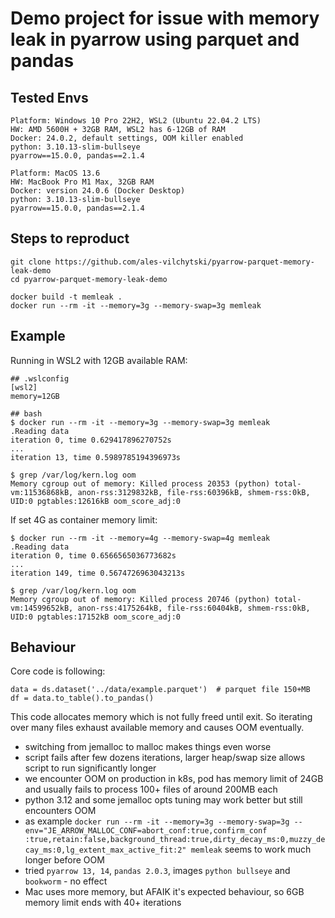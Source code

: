 # Demo project for issue with memory leak in pyarrow using parquet and pandas


## Tested Envs

```
Platform: Windows 10 Pro 22H2, WSL2 (Ubuntu 22.04.2 LTS)
HW: AMD 5600H + 32GB RAM, WSL2 has 6-12GB of RAM
Docker: 24.0.2, default settings, OOM killer enabled
python: 3.10.13-slim-bullseye
pyarrow==15.0.0, pandas==2.1.4
```

```
Platform: MacOS 13.6
HW: MacBook Pro M1 Max, 32GB RAM
Docker: version 24.0.6 (Docker Desktop)
python: 3.10.13-slim-bullseye
pyarrow==15.0.0, pandas==2.1.4
```

## Steps to reproduct

```
git clone https://github.com/ales-vilchytski/pyarrow-parquet-memory-leak-demo
cd pyarrow-parquet-memory-leak-demo

docker build -t memleak .
docker run --rm -it --memory=3g --memory-swap=3g memleak
```


## Example

Running in WSL2 with 12GB available RAM:
```
## .wslconfig
[wsl2]
memory=12GB

## bash
$ docker run --rm -it --memory=3g --memory-swap=3g memleak
.Reading data
iteration 0, time 0.629417896270752s
...
iteration 13, time 0.5989785194396973s

$ grep /var/log/kern.log oom
Memory cgroup out of memory: Killed process 20353 (python) total-vm:11536868kB, anon-rss:3129832kB, file-rss:60396kB, shmem-rss:0kB, UID:0 pgtables:12616kB oom_score_adj:0
```

If set 4G as container memory limit:
```
$ docker run --rm -it --memory=4g --memory-swap=4g memleak
.Reading data
iteration 0, time 0.6566565036773682s
...
iteration 149, time 0.5674726963043213s

$ grep /var/log/kern.log oom
Memory cgroup out of memory: Killed process 20746 (python) total-vm:14599652kB, anon-rss:4175264kB, file-rss:60404kB, shmem-rss:0kB, UID:0 pgtables:17152kB oom_score_adj:0
```


## Behaviour

Core code is following:
```
data = ds.dataset('../data/example.parquet')  # parquet file 150+MB
df = data.to_table().to_pandas()
```
This code allocates memory which is not fully freed until exit. 
So iterating over many files exhaust available memory and causes OOM eventually.

- switching from jemalloc to malloc makes things even worse
- script fails after few dozens iterations, larger heap/swap size allows script to run significantly longer
- we encounter OOM on production in k8s, pod has memory limit of 24GB and usually fails to process 100+ files of around 200MB each
- python 3.12 and some jemalloc opts tuning may work better but still encounters OOM
- as example `docker run --rm -it --memory=3g --memory-swap=3g --env="JE_ARROW_MALLOC_CONF=abort_conf:true,confirm_conf
:true,retain:false,background_thread:true,dirty_decay_ms:0,muzzy_decay_ms:0,lg_extent_max_active_fit:2" memleak` seems to work much longer before OOM
- tried `pyarrow 13, 14`, `pandas 2.0.3`, images `python bullseye` and `bookworm` - no effect
- Mac uses more memory, but AFAIK it's expected behaviour, so 6GB memory limit ends with 40+ iterations
